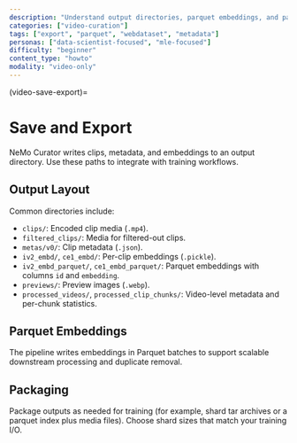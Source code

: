 ```yaml
---
description: "Understand output directories, parquet embeddings, and packaging curated video data for training"
categories: ["video-curation"]
tags: ["export", "parquet", "webdataset", "metadata"]
personas: ["data-scientist-focused", "mle-focused"]
difficulty: "beginner"
content_type: "howto"
modality: "video-only"
---
```


(video-save-export)=
# Save and  Export

NeMo Curator writes clips, metadata, and embeddings to an output directory. Use these paths to integrate with training workflows.

## Output Layout

Common directories include:

- `clips/`: Encoded clip media (`.mp4`).
- `filtered_clips/`: Media for filtered-out clips.
- `metas/v0/`: Clip metadata (`.json`).
- `iv2_embd/`, `ce1_embd/`: Per-clip embeddings (`.pickle`).
- `iv2_embd_parquet/`, `ce1_embd_parquet/`: Parquet embeddings with columns `id` and `embedding`.
- `previews/`: Preview images (`.webp`).
- `processed_videos/`, `processed_clip_chunks/`: Video-level metadata and per-chunk statistics.

## Parquet Embeddings

The pipeline writes embeddings in Parquet batches to support scalable downstream processing and duplicate removal.

## Packaging

Package outputs as needed for training (for example, shard tar archives or a parquet index plus media files). Choose shard sizes that match your training I/O.
<!-- end -->
